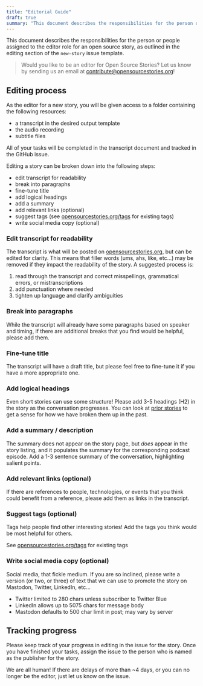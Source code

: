 ```yaml
---
title: "Editorial Guide"
draft: true
summary: "This document describes the responsibilities for the person or people assigned to the editor role for an open source story, as outlined in the editing section of the `new-story` issue template."
---
```

This document describes the responsibilities for the person or people assigned to the editor role for an open source story, as outlined in the editing section of the `new-story` issue template.

> Would you like to be an editor for Open Source Stories? Let us know by sending us an email at [contribute@opensourcestories.org](mailto:contribute@opensourcestories.org?subject=I%27d%20like%20to%20volunteer%20as%20an%20editor!)!

## Editing process

As the editor for a new story, you will be given access to a folder containing the following resources:

* a transcript in the desired output template
* the audio recording
* subtitle files

All of your tasks will be completed in the transcript document and tracked in the GitHub issue.

Editing a story can be broken down into the following steps:

* edit transcript for readability
* break into paragraphs
* fine-tune title
* add logical headings
* add a summary
* add relevant links (optional)
* suggest tags (see [opensourcestories.org/tags](https://www.opensourcestories.org/tags) for existing tags)
* write social media copy (optional)

### Edit transcript for readability

The transcript is what will be posted on [opensourcestories.org](https://www.opensourcestories.org/), but can be edited for clarity. This means that filler words (ums, ahs, like, etc…) may be removed if they impact the readability of the story. A suggested process is:

1. read through the transcript and correct misspellings, grammatical errors, or mistranscriptions
1. add punctuation where needed
1. tighten up language and clarify ambiguities

### Break into paragraphs

While the transcript will already have some paragraphs based on speaker and timing, if there are additional breaks that you find would be helpful, please add them.

### Fine-tune title

The transcript will have a draft title, but please feel free to fine-tune it if you have a more appropriate one.

### Add logical headings

Even short stories can use some structure! Please add 3-5 headings (H2) in the story as the conversation progresses. You can look at [prior stories](https://www.opensourcestories.org/stories/) to get a sense for how we have broken them up in the past.

### Add a summary / description

The summary does not appear on the story page, but _does_ appear in the story listing, and it populates the summary for the corresponding podcast episode. Add a 1-3 sentence summary of the conversation, highlighting salient points.

### Add relevant links (optional)

If there are references to people, technologies, or events that you think could benefit from a reference, please add them as links in the transcript.

### Suggest tags (optional)

Tags help people find other interesting stories! Add the tags you think would be most helpful for others.

See [opensourcestories.org/tags](https://www.opensourcestories.org/tags/) for existing tags

### Write social media copy (optional)

Social media, that fickle medium. If you are so inclined, please write a version (or two, or three) of text that we can use to promote the story on Mastodon, Twitter, LinkedIn, etc…

* Twitter limited to 280 chars unless subscriber to Twitter Blue
* LinkedIn allows up to 5075 chars for message body
* Mastodon defaults to 500 char limit in post; may vary by server

## Tracking progress

Please keep track of your progress in editing in the issue for the story. Once you have finished your tasks, assign the issue to the person who is named as the publisher for the story.

We are all human! If there are delays of more than ~4 days, or you can no longer be the editor, just let us know on the issue.
